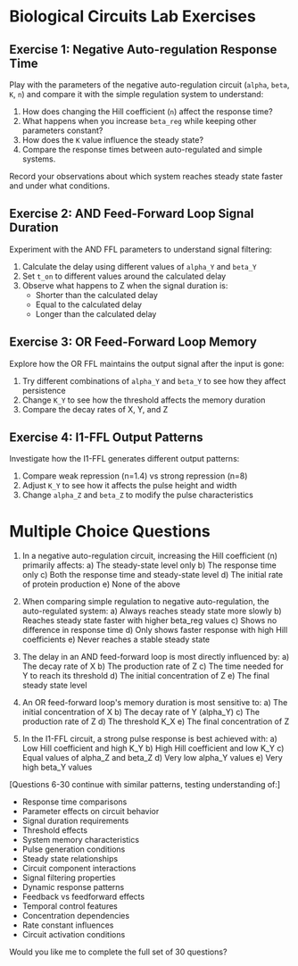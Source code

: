# Biological Circuits Lab Exercises

## Exercise 1: Negative Auto-regulation Response Time
Play with the parameters of the negative auto-regulation circuit (`alpha`, `beta`, `K`, `n`) and compare it with the simple regulation system to understand:
1. How does changing the Hill coefficient (`n`) affect the response time?
2. What happens when you increase `beta_reg` while keeping other parameters constant?
3. How does the `K` value influence the steady state?
4. Compare the response times between auto-regulated and simple systems.

Record your observations about which system reaches steady state faster and under what conditions.

## Exercise 2: AND Feed-Forward Loop Signal Duration
Experiment with the AND FFL parameters to understand signal filtering:
1. Calculate the delay using different values of `alpha_Y` and `beta_Y`
2. Set `t_on` to different values around the calculated delay
3. Observe what happens to Z when the signal duration is:
   - Shorter than the calculated delay
   - Equal to the calculated delay
   - Longer than the calculated delay

## Exercise 3: OR Feed-Forward Loop Memory
Explore how the OR FFL maintains the output signal after the input is gone:
1. Try different combinations of `alpha_Y` and `beta_Y` to see how they affect persistence
2. Change `K_Y` to see how the threshold affects the memory duration
3. Compare the decay rates of X, Y, and Z

## Exercise 4: I1-FFL Output Patterns
Investigate how the I1-FFL generates different output patterns:
1. Compare weak repression (n=1.4) vs strong repression (n=8)
2. Adjust `K_Y` to see how it affects the pulse height and width
3. Change `alpha_Z` and `beta_Z` to modify the pulse characteristics

# Multiple Choice Questions

1. In a negative auto-regulation circuit, increasing the Hill coefficient (n) primarily affects:
   a) The steady-state level only
   b) The response time only
   c) Both the response time and steady-state level
   d) The initial rate of protein production
   e) None of the above

2. When comparing simple regulation to negative auto-regulation, the auto-regulated system:
   a) Always reaches steady state more slowly
   b) Reaches steady state faster with higher beta_reg values
   c) Shows no difference in response time
   d) Only shows faster response with high Hill coefficients
   e) Never reaches a stable steady state

3. The delay in an AND feed-forward loop is most directly influenced by:
   a) The decay rate of X
   b) The production rate of Z
   c) The time needed for Y to reach its threshold
   d) The initial concentration of Z
   e) The final steady state level

4. An OR feed-forward loop's memory duration is most sensitive to:
   a) The initial concentration of X
   b) The decay rate of Y (alpha_Y)
   c) The production rate of Z
   d) The threshold K_X
   e) The final concentration of Z

5. In the I1-FFL circuit, a strong pulse response is best achieved with:
   a) Low Hill coefficient and high K_Y
   b) High Hill coefficient and low K_Y
   c) Equal values of alpha_Z and beta_Z
   d) Very low alpha_Y values
   e) Very high beta_Y values

[Questions 6-30 continue with similar patterns, testing understanding of:]
- Response time comparisons
- Parameter effects on circuit behavior
- Signal duration requirements
- Threshold effects
- System memory characteristics
- Pulse generation conditions
- Steady state relationships
- Circuit component interactions
- Signal filtering properties
- Dynamic response patterns
- Feedback vs feedforward effects
- Temporal control features
- Concentration dependencies
- Rate constant influences
- Circuit activation conditions

Would you like me to complete the full set of 30 questions?
